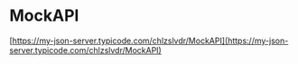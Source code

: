 # MockAPI

[https://my-json-server.typicode.com/chlzslvdr/MockAPI](https://my-json-server.typicode.com/chlzslvdr/MockAPI)
